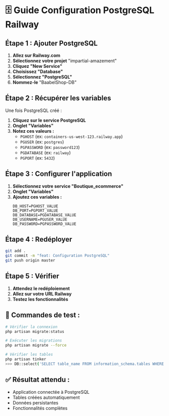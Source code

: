 # 🗄️ Guide Configuration PostgreSQL Railway

## **Étape 1 : Ajouter PostgreSQL**

1. **Allez sur Railway.com**
2. **Sélectionnez votre projet** "impartial-amazement"
3. **Cliquez "New Service"**
4. **Choisissez "Database"**
5. **Sélectionnez "PostgreSQL"**
6. **Nommez-le** "BaabelShop-DB"

## **Étape 2 : Récupérer les variables**

Une fois PostgreSQL créé :
1. **Cliquez sur le service PostgreSQL**
2. **Onglet "Variables"**
3. **Notez ces valeurs :**
   - `PGHOST` (ex: `containers-us-west-123.railway.app`)
   - `PGUSER` (ex: `postgres`)
   - `PGPASSWORD` (ex: `password123`)
   - `PGDATABASE` (ex: `railway`)
   - `PGPORT` (ex: `5432`)

## **Étape 3 : Configurer l'application**

1. **Sélectionnez votre service "Boutique_ecommerce"**
2. **Onglet "Variables"**
3. **Ajoutez ces variables :**
   ```
   DB_HOST=PGHOST_VALUE
   DB_PORT=PGPORT_VALUE
   DB_DATABASE=PGDATABASE_VALUE
   DB_USERNAME=PGUSER_VALUE
   DB_PASSWORD=PGPASSWORD_VALUE
   ```

## **Étape 4 : Redéployer**

```bash
git add .
git commit -m "feat: Configuration PostgreSQL"
git push origin master
```

## **Étape 5 : Vérifier**

1. **Attendez le redéploiement**
2. **Allez sur votre URL Railway**
3. **Testez les fonctionnalités**

## **🔧 Commandes de test :**

```bash
# Vérifier la connexion
php artisan migrate:status

# Exécuter les migrations
php artisan migrate --force

# Vérifier les tables
php artisan tinker
>>> DB::select('SELECT table_name FROM information_schema.tables WHERE table_schema = \'public\'');
```

## **✅ Résultat attendu :**

- Application connectée à PostgreSQL
- Tables créées automatiquement
- Données persistantes
- Fonctionnalités complètes 